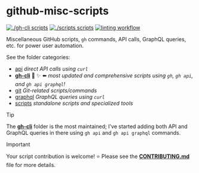 # github-misc-scripts

[![./gh-cli scripts](https://img.shields.io/endpoint?url=https://raw.githubusercontent.com/joshjohanning/badges/main/github-misc-scripts/gh-cli-count.json)][gh-cli]
[![./scripts scripts](https://img.shields.io/endpoint?url=https://raw.githubusercontent.com/joshjohanning/badges/main/github-misc-scripts/scripts-count.json)][scripts]
[![linting workflow](https://img.shields.io/github/actions/workflow/status/joshjohanning/github-misc-scripts/lint-readme.yml?logo=github&label=linting%20workflow&color=brightgreen&labelColor=gray)][ci]

Miscellaneous GitHub scripts, `gh` commands, API calls, GraphQL queries, etc. for power user automation.

See the folder categories:

- [api](/api/README.md) *direct API calls using `curl`*
- **[gh-cli](/gh-cli/README.md)** 🚀 ✨ ⬅️ *most updated and comprehensive scripts using `gh`, `gh api`, and `gh api graphql`!*
- [git](/git/README.md) *Git-related scripts/commands*
- [graphql](/graphql/README.md) *GraphQL queries using `curl`*
- [scripts](/scripts/README.md) *standalone scripts and specialized tools*

> [!TIP]
> The **[gh-cli](/gh-cli/README.md)** folder is the most maintained; I've started adding both API and GraphQL queries in there using `gh api` and `gh api graphql` commands.

> [!IMPORTANT]
> Your script contribution is welcome! ⭐️ Please see the **[CONTRIBUTING.md](CONTRIBUTING.md)** file for more details.

[gh-cli]: https://github.com/joshjohanning/github-misc-scripts/tree/main/gh-cli
[scripts]: https://github.com/joshjohanning/github-misc-scripts/tree/main/scripts
[ci]: https://github.com/joshjohanning/github-misc-scripts/actions/workflows/lint-readme.yml
